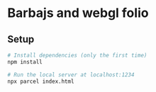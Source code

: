 # Barbajs and webgl folio

## Setup

```bash
# Install dependencies (only the first time)
npm install

# Run the local server at localhost:1234
npx parcel index.html
```

